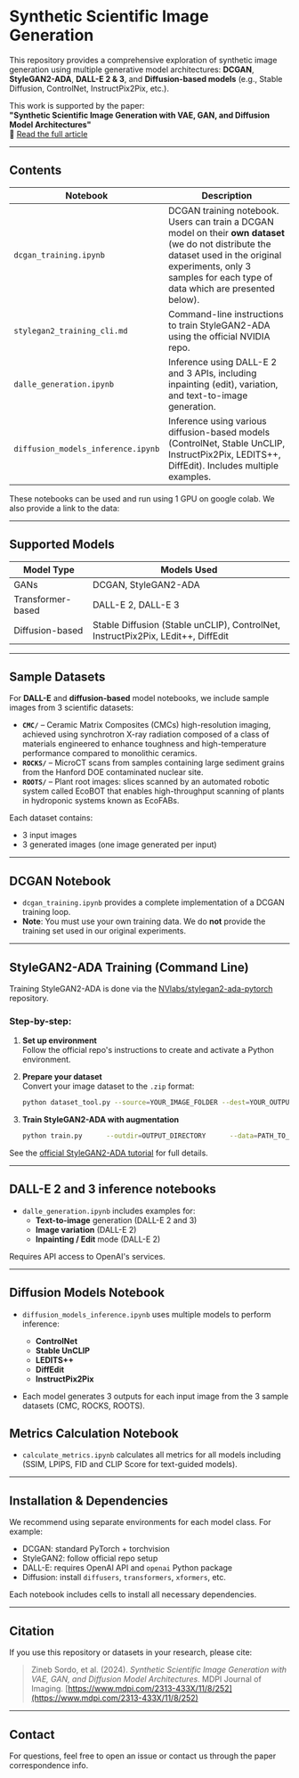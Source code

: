 
# Synthetic Scientific Image Generation

This repository provides a comprehensive exploration of synthetic image generation using multiple generative model architectures: **DCGAN**, **StyleGAN2-ADA**, **DALL-E 2 & 3**, and **Diffusion-based models** (e.g., Stable Diffusion, ControlNet, InstructPix2Pix, etc.).

This work is supported by the paper:  
**"Synthetic Scientific Image Generation with VAE, GAN, and Diffusion Model Architectures"**  
📄 [Read the full article](https://www.mdpi.com/2313-433X/11/8/252)

---

## Contents

| Notebook | Description |
|----------|-------------|
| `dcgan_training.ipynb` | DCGAN training notebook. Users can train a DCGAN model on their **own dataset** (we do not distribute the dataset used in the original experiments, only 3 samples for each type of data which are presented below). |
| `stylegan2_training_cli.md` | Command-line instructions to train StyleGAN2-ADA using the official NVIDIA repo. |
| `dalle_generation.ipynb` | Inference using DALL-E 2 and 3 APIs, including inpainting (edit), variation, and text-to-image generation. |
| `diffusion_models_inference.ipynb` | Inference using various diffusion-based models (ControlNet, Stable UnCLIP, InstructPix2Pix, LEDITS++, DiffEdit). Includes multiple examples. |

These notebooks can be used and run using 1 GPU on google colab. We also provide a link to the data: 



---

## Supported Models

| Model Type | Models Used |
|------------|-------------|
| GANs | DCGAN, StyleGAN2-ADA |
| Transformer-based | DALL-E 2, DALL-E 3 |
| Diffusion-based | Stable Diffusion (Stable unCLIP), ControlNet, InstructPix2Pix, LEdit++, DiffEdit |

---

## Sample Datasets

For **DALL-E** and **diffusion-based** model notebooks, we include sample images from 3 scientific datasets:

- **`CMC/`** – Ceramic Matrix Composites (CMCs) high-resolution imaging, achieved using synchrotron X-ray radiation composed of a class of materials engineered to enhance toughness and high-temperature performance compared to monolithic ceramics.
- **`ROCKS/`** – MicroCT scans from samples containing large sediment grains from the Hanford DOE contaminated nuclear site.
- **`ROOTS/`** – Plant root images: slices scanned by an automated robotic system called EcoBOT that enables high-throughput scanning of plants in hydroponic systems known as EcoFABs.

Each dataset contains:
- 3 input images
- 3 generated images (one image generated per input)

---


## DCGAN Notebook

- `dcgan_training.ipynb` provides a complete implementation of a DCGAN training loop.
- **Note**: You must use your own training data. We do **not** provide the training set used in our original experiments.

---

## StyleGAN2-ADA Training (Command Line)

Training StyleGAN2-ADA is done via the [NVlabs/stylegan2-ada-pytorch](https://github.com/NVlabs/stylegan2-ada-pytorch) repository.

### Step-by-step:

1. **Set up environment**  
   Follow the official repo's instructions to create and activate a Python environment.

2. **Prepare your dataset**  
   Convert your image dataset to the `.zip` format:
   ```bash
   python dataset_tool.py --source=YOUR_IMAGE_FOLDER --dest=YOUR_OUTPUT_FOLDER/dataset.zip
   ```

3. **Train StyleGAN2-ADA with augmentation**  
   ```bash
   python train.py      --outdir=OUTPUT_DIRECTORY      --data=PATH_TO_ZIPPED_DATASET      --gpus=4      --mirror=1      --augpipe=bgcfnc      --resume=PATH_TO_CHECKPOINT_PKL  # optional
   ```

See the [official StyleGAN2-ADA tutorial](https://github.com/NVlabs/stylegan2-ada-pytorch) for full details.

---

## DALL-E 2 and 3 inference notebooks

- `dalle_generation.ipynb` includes examples for:
  - **Text-to-image** generation (DALL-E 2 and 3)
  - **Image variation** (DALL-E 2)
  - **Inpainting / Edit** mode (DALL-E 2)

Requires API access to OpenAI's services.

---

## Diffusion Models Notebook

- `diffusion_models_inference.ipynb` uses multiple models to perform inference:
  - **ControlNet**
  - **Stable UnCLIP**
  - **LEDITS++**
  - **DiffEdit**
  - **InstructPix2Pix**

- Each model generates 3 outputs for each input image from the 3 sample datasets (CMC, ROCKS, ROOTS).


## Metrics Calculation Notebook

- `calculate_metrics.ipynb` calculates all metrics for all models including (SSIM, LPIPS, FID and CLIP Score for text-guided models). 

---

## Installation & Dependencies

We recommend using separate environments for each model class. For example:

- DCGAN: standard PyTorch + torchvision
- StyleGAN2: follow official repo setup
- DALL-E: requires OpenAI API and `openai` Python package
- Diffusion: install `diffusers`, `transformers`, `xformers`, etc.

Each notebook includes cells to install all necessary dependencies. 

---

## Citation

If you use this repository or datasets in your research, please cite:

> Zineb Sordo, et al. (2024). *Synthetic Scientific Image Generation with VAE, GAN, and Diffusion Model Architectures*. MDPI Journal of Imaging. [https://www.mdpi.com/2313-433X/11/8/252](https://www.mdpi.com/2313-433X/11/8/252)

---

## Contact

For questions, feel free to open an issue or contact us through the paper correspondence info.
